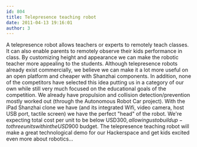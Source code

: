 ```yaml
---
id: 804
title: Telepresence teaching robot
date: 2011-04-13 19:16:01
author: 3
---
```


A telepresence robot allows teachers or experts to remotely teach classes. It can also enable parents to remotely observe their kids performance in class. By customizing height and appearance we can make the robotic teacher more appealing to the students. Although telepresence robots already exist commercially, we believe we can make it a lot more useful on an open platform and cheaper with Shanzhai components. In addition, none of the competitors have selected this idea putting us in a category of our own while still very much focused on the educational goals of the competition. We already have propulsion and collision detection/prevention mostly worked out (through the Autonomous Robot Car project). With the iPad Shanzhai clone we have (and its integrated Wifi, video camera, host USB port, tactile screen) we have the perfect "head" of the robot. We're expecting total cost per unit to be below USD$300, allowing us to build up-to three units within the USD$900 budget. The telepresence teaching robot will make a great technological demo for our Hackerspace and get kids excited even more about robotics...